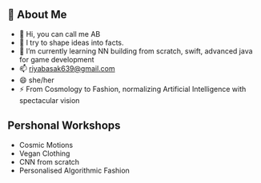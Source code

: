 
## 🚀 About Me
- 👋 Hi, you can call me AB 
- 👀 I try to shape ideas into facts. 
- 🌱 I’m currently learning NN building from scratch, swift, advanced java for game development 
- 📫 riyabasak639@gmail.com 
- 😄 she/her
- ⚡ From Cosmology to Fashion, normalizing Artificial Intelligence with spectacular vision 

## Pershonal Workshops

- Cosmic Motions 
- Vegan Clothing 
- CNN from scratch 
- Personalised Algorithmic Fashion 
